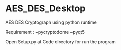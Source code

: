 # AES_DES_Desktop
AES DES Cryptograph using python runtime

Requirement :	~pycryptodome
			~pyqt5

Open Setup.py at Code directory for run the program

